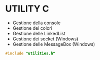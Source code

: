 # UTILITY C

- Gestione della console
- Gestione dei colori
- Gestione delle LinkedList
- Gestione dei socket (Windows)
- Gestione delle MessageBox (Windows)

```c
#include "utilities.h"
```